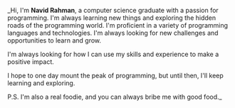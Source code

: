 _Hi, I'm **Navid Rahman**, a computer science graduate with a passion for programming. I'm always learning new things and exploring the hidden roads of the programming world. I'm proficient in a variety of programming languages and technologies. I'm always looking for new challenges and opportunities to learn and grow.

I'm always looking for how I can use my skills and experience to make a positive impact.

I hope to one day mount the peak of programming, but until then, I'll keep learning and exploring.

P.S. I'm also a real foodie, and you can always bribe me with good food._

<!---
Navid-Rahman/Navid-Rahman is a ✨ special ✨ repository because its `README.md` (this file) appears on your GitHub profile.
You can click the Preview link to take a look at your changes.
--->
